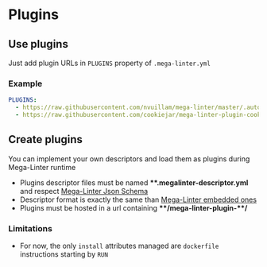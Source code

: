 <!-- markdownlint-disable MD013 -->
<!-- Generated by .automation/build.py, please do not update manually -->
<!-- plugins-section-start -->

# Plugins

## Use plugins

Just add plugin URLs in `PLUGINS` property of `.mega-linter.yml`

### Example

```yaml
PLUGINS:
  - https://raw.githubusercontent.com/nvuillam/mega-linter/master/.automation/test/mega-linter-plugin-test/test.megalinter-descriptor.yml
  - https://raw.githubusercontent.com/cookiejar/mega-linter-plugin-cookietemple/master/cookietemple.megalinter-descriptor.yml
```

## Create plugins

You can implement your own descriptors and load them as plugins during Mega-Linter runtime

- Plugins descriptor files must be named **\*\*.megalinter-descriptor.yml** and respect [Mega-Linter Json Schema](https://github.com/nvuillam/mega-linter/blob/master/megalinter/descriptors/schemas/megalinter-descriptor.jsonschema.json)
- Descriptor format is exactly the same than [Mega-Linter embedded ones](https://github.com/nvuillam/mega-linter/tree/master/megalinter/descriptors)
- Plugins must be hosted in a url containing **\*\*/mega-linter-plugin-\*\*/**

### Limitations

- For now, the only `install` attributes managed are `dockerfile` instructions starting by `RUN`

<!-- plugins-section-end -->
